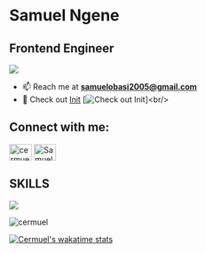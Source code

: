 Samuel Ngene
===========================================================================================================================================

Frontend Engineer
-----------------------

![](https://komarev.com/ghpvc/?username=cermuel&style=for-the-badge&color=brightgreen)


- 📫 Reach me at **samuelobasi2005@gmail.com**
- 🔗 Check out <a href="[https://x.com/yrn_cermuel](https://init-theta.vercel.app/)" target="blank">Init</a>
[![Check out Init]([https://github-readme-stats.vercel.app/api/wakatime?username=cermuel](https://init-theta.vercel.app/))]<br/>

<h2 align="left">Connect with me:</h2>
<p align="left">
<a href="https://x.com/yrn_cermuel" target="blank"><img align="center" src="https://raw.githubusercontent.com/rahuldkjain/github-profile-readme-generator/master/src/images/icons/Social/twitter.svg" alt="cermuel" height="30" width="40" /></a>
<a href="https://linkedin.com/in/ngene-samuel-obasi" target="blank"><img align="center" src="https://raw.githubusercontent.com/rahuldkjain/github-profile-readme-generator/master/src/images/icons/Social/linked-in-alt.svg" alt="Samuel Ngene" height="30" width="40" /></a>
</p>

<h2>SKILLS </h2>
<p>
  <a href="https://skillicons.dev">
    <img src="https://skillicons.dev/icons?i=next,react,redux,js,vite,typescript,scss,tailwind,git,firebase,nodejs,mongo" />
  </a>
</p>



<p><img align="center" src="https://github-readme-streak-stats.herokuapp.com?user=cermuel&theme=tokyonight&hide_border=true&short_numbers=true" alt="cermuel" /></p>

[![Cermuel's wakatime stats](https://github-readme-stats.vercel.app/api/wakatime?username=cermuel)](https://github.com/anuraghazra/github-readme-stats)<br/>
